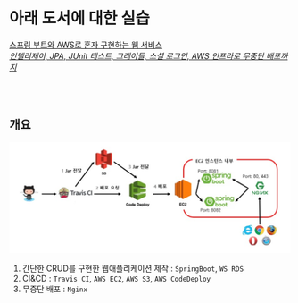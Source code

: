 # 아래 도서에 대한 실습

[스프링 부트와 AWS로 혼자 구현하는 웹 서비스<br>
*인텔리제이, JPA, JUnit 테스트, 그레이들, 소셜 로그인, AWS 인프라로 무중단 배포까지*](http://www.kyobobook.co.kr/product/detailViewKor.laf?ejkGb=KOR&mallGb=KOR&barcode=9788965402602&orderClick=LEa&Kc=#N)

<br><br>

## 개요

![structure](./src/main/resources/img/structure.png)

1. 간단한 CRUD를 구현한 웹애플리케이션 제작 : `SpringBoot`, `WS RDS`
2. CI&CD : `Travis CI`, `AWS EC2`, `AWS S3`, `AWS CodeDeploy`
3. 무중단 배포 : `Nginx`

